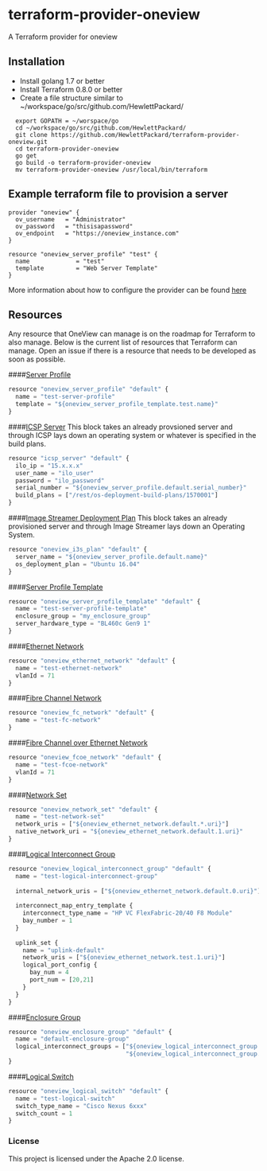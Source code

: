 # terraform-provider-oneview
A Terraform provider for oneview

## Installation 

* Install golang 1.7 or better
* Install Terraform 0.8.0 or better
* Create a file structure similar to ~/workspace/go/src/github.com/HewlettPackard/

```
  export GOPATH = ~/worspace/go
  cd ~/workspace/go/src/github.com/HewlettPackard/
  git clone https://github.com/HewlettPackard/terraform-provider-oneview.git
  cd terraform-provider-oneview
  go get
  go build -o terraform-provider-oneview
  mv terraform-provider-oneview /usr/local/bin/terraform
```

## Example terraform file to provision a server
```
provider "oneview" {
  ov_username   = "Administrator"
  ov_password   = "thisisapassword"
  ov_endpoint   = "https://oneview_instance.com"
}

resource "oneview_server_profile" "test" {
  name             = "test"
  template         = "Web Server Template"
}
```
More information about how to configure the provider can be found [here](https://github.com/HewlettPackard/terraform-provider-oneview/blob/master/docs/index.html.markdown)

## Resources
Any resource that OneView can manage is on the roadmap for Terraform to also manage. Below is the current list of resources that Terraform can manage. Open an issue if there is a resource that needs to be developed as soon as possible. 

####[Server Profile](https://github.com/HewlettPackard/terraform-provider-oneview/blob/master/docs/r/server_profile.html.markdown)

```js
resource "oneview_server_profile" "default" {
  name = "test-server-profile"
  template = "${oneview_server_profile_template.test.name}"
}
```

####[ICSP Server](https://github.com/HewlettPackard/terraform-provider-oneview/blob/master/docs/r/icsp_server.html.markdown)
This block takes an already provsioned server and through ICSP lays down an operating system or 
whatever is specified in the build plans.

```js
resource "icsp_server" "default" {
  ilo_ip = "15.x.x.x"
  user_name = "ilo_user"
  password = "ilo_password"
  serial_number = "${oneview_server_profile.default.serial_number}"
  build_plans = ["/rest/os-deployment-build-plans/1570001"]
}
```

####[Image Streamer Deployment Plan](https://github.com/HewlettPackard/terraform-provider-oneview/blob/master/docs/r/i3s_plan.html.markdown)
This block takes an already provisioned server and through Image Streamer lays down an Operating System. 

```js
resource "oneview_i3s_plan" "default" {
  server_name = "${oneview_server_profile.default.name}"
  os_deployment_plan = "Ubuntu 16.04"
}
```

####[Server Profile Template](https://github.com/HewlettPackard/terraform-provider-oneview/blob/master/docs/r/server_profile_template.html.markdown)

```js
resource "oneview_server_profile_template" "default" {
  name = "test-server-profile-template"
  enclosure_group = "my_enclosure_group"
  server_hardware_type = "BL460c Gen9 1"
}
```

####[Ethernet Network](https://github.com/HewlettPackard/terraform-provider-oneview/blob/master/docs/r/ethernet_network.html.markdown)

```js
resource "oneview_ethernet_network" "default" {
  name = "test-ethernet-network"
  vlanId = 71
}
```

####[Fibre Channel Network](https://github.com/HewlettPackard/terraform-provider-oneview/blob/master/docs/r/fc_network.html.markdown)

```js
resource "oneview_fc_network" "default" {
  name = "test-fc-network"
}
```

####[Fibre Channel over Ethernet Network](https://github.com/HewlettPackard/terraform-provider-oneview/blob/master/docs/r/fcoe_network.html.markdown)

```js
resource "oneview_fcoe_network" "default" {
  name = "test-fcoe-network"
  vlanId = 71
}
```

####[Network Set](https://github.com/HewlettPackard/terraform-provider-oneview/blob/master/docs/r/network_set.html.markdown)

```js
resource "oneview_network_set" "default" {
  name = "test-network-set"
  network_uris = ["${oneview_ethernet_network.default.*.uri}"]
  native_network_uri = "${oneview_ethernet_network.default.1.uri}"
}
```

####[Logical Interconnect Group](https://github.com/HewlettPackard/terraform-provider-oneview/blob/master/docs/r/logical_interconnect_group.html.markdown)


```js
resource "oneview_logical_interconnect_group" "default" {
  name = "test-logical-interconnect-group"
  
  internal_network_uris = ["${oneview_ethernet_network.default.0.uri}"]
  
  interconnect_map_entry_template {
    interconnect_type_name = "HP VC FlexFabric-20/40 F8 Module"
    bay_number = 1
  }
  
  uplink_set {
    name = "uplink-default"
    network_uris = ["${oneview_ethernet_network.test.1.uri}"]
    logical_port_config {
      bay_num = 4
      port_num = [20,21]
    }
  }
}
```

####[Enclosure Group](https://github.com/HewlettPackard/terraform-provider-oneview/blob/master/docs/r/enclosure_group.html.markdown)

```js
resource "oneview_enclosure_group" "default" {
  name = "default-enclosure-group"
  logical_interconnect_groups = ["${oneview_logical_interconnect_group.primary.name}", 
                                 "${oneview_logical_interconnect_group.secondary.name}"]
}
```

####[Logical Switch](https://github.com/HewlettPackard/terraform-provider-oneview/blob/master/docs/r/logical_switch.html.markdown)

```js
resource "oneview_logical_switch" "default" {
  name = "test-logical-switch"
  switch_type_name = "Cisco Nexus 6xxx"
  switch_count = 1
}
```

### License

This project is licensed under the Apache 2.0 license.
